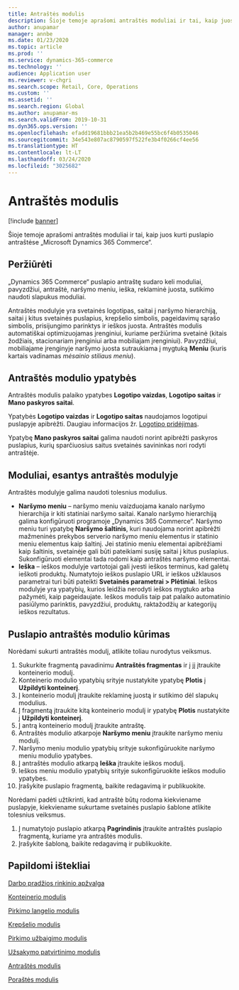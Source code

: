 ```yaml
---
title: Antraštės modulis
description: Šioje temoje aprašomi antraštės moduliai ir tai, kaip juos kurti puslapio antraštėse „Microsoft Dynamics 365 Commerce“.
author: anupamar
manager: annbe
ms.date: 01/23/2020
ms.topic: article
ms.prod: ''
ms.service: dynamics-365-commerce
ms.technology: ''
audience: Application user
ms.reviewer: v-chgri
ms.search.scope: Retail, Core, Operations
ms.custom: ''
ms.assetid: ''
ms.search.region: Global
ms.author: anupamar-ms
ms.search.validFrom: 2019-10-31
ms.dyn365.ops.version: ''
ms.openlocfilehash: efadd19681bbb21ea5b2b469e55bc6f4b0535046
ms.sourcegitcommit: 34e543e807ac8790597f522fe3b4f0266cf4ee56
ms.translationtype: HT
ms.contentlocale: lt-LT
ms.lasthandoff: 03/24/2020
ms.locfileid: "3025682"
---
```

# <a name="header-module"></a>Antraštės modulis


[!include [banner](includes/banner.md)]

Šioje temoje aprašomi antraštės moduliai ir tai, kaip juos kurti puslapio antraštėse „Microsoft Dynamics 365 Commerce“.

## <a name="overview"></a>Peržiūrėti

„Dynamics 365 Commerce“ puslapio antraštę sudaro keli moduliai, pavyzdžiui, antraštė, naršymo meniu, ieška, reklaminė juosta, sutikimo naudoti slapukus moduliai. 

Antraštės modulyje yra svetainės logotipas, saitai į naršymo hierarchiją, saitai į kitus svetainės puslapius, krepšelio simbolis, pageidavimų sąrašo simbolis, prisijungimo parinktys ir ieškos juosta. Antraštės modulis automatiškai optimizuojamas įrenginiui, kuriame peržiūrima svetainė (kitais žodžiais, stacionariam įrenginiui arba mobiliajam įrenginiui). Pavyzdžiui, mobiliajame įrenginyje naršymo juosta sutraukiama į mygtuką **Meniu** (kuris kartais vadinamas *mėsainio stiliaus meniu*).

## <a name="properties-of-a-header-module"></a>Antraštės modulio ypatybės

Antraštės modulis palaiko ypatybes **Logotipo vaizdas**, **Logotipo saitas** ir **Mano paskyros saitai**. 

Ypatybės **Logotipo vaizdas** ir **Logotipo saitas** naudojamos logotipui puslapyje apibrėžti. Daugiau informacijos žr. [Logotipo pridėjimas](add-logo.md). 

Ypatybę **Mano paskyros saitai** galima naudoti norint apibrėžti paskyros puslapius, kurių sparčiuosius saitus svetainės savininkas nori rodyti antraštėje.

## <a name="modules-that-are-available-in-a-header-module"></a>Moduliai, esantys antraštės modulyje

Antraštės modulyje galima naudoti tolesnius modulius.

- **Naršymo meniu** – naršymo meniu vaizduojama kanalo naršymo hierarchija ir kiti statiniai naršymo saitai. Kanalo naršymo hierarchiją galima konfigūruoti programoje „Dynamics 365 Commerce“. Naršymo meniu turi ypatybę **Naršymo šaltinis**, kuri naudojama norint apibrėžti mažmeninės prekybos serverio naršymo meniu elementus ir statinio meniu elementus kaip šaltinį. Jei statinio meniu elementai apibrėžiami kaip šaltinis, svetainėje gali būti pateikiami susiję saitai į kitus puslapius. Sukonfigūruoti elementai tada rodomi kaip antraštės naršymo elementai. 
- **Ieška** – ieškos modulyje vartotojai gali įvesti ieškos terminus, kad galėtų ieškoti produktų. Numatytojo ieškos puslapio URL ir ieškos užklausos parametrai turi būti pateikti **Svetainės parametrai \> Plėtiniai**. Ieškos modulyje yra ypatybių, kurios leidžia nerodyti ieškos mygtuko arba pažymėti, kaip pageidaujate. Ieškos modulis taip pat palaiko automatinio pasiūlymo parinktis, pavyzdžiui, produktų, raktažodžių ar kategorijų ieškos rezultatus.

## <a name="create-a-header-module-for-a-page"></a>Puslapio antraštės modulio kūrimas

Norėdami sukurti antraštės modulį, atlikite toliau nurodytus veiksmus.

1. Sukurkite fragmentą pavadinimu **Antraštės fragmentas** ir į jį įtraukite konteinerio modulį.
1. Konteinerio modulio ypatybių srityje nustatykite ypatybę **Plotis** į **Užpildyti konteinerį**.
1. Į konteinerio modulį įtraukite reklaminę juostą ir sutikimo dėl slapukų modulius.
1. Į fragmentą įtraukite kitą konteinerio modulį ir ypatybę **Plotis** nustatykite į **Užpildyti konteinerį**.
1. Į antrą konteinerio modulį įtraukite antraštę.
1. Antraštės modulio atkarpoje **Naršymo meniu** įtraukite naršymo meniu modulį. 
1. Naršymo meniu modulio ypatybių srityje sukonfigūruokite naršymo meniu modulio ypatybes.
1. Į antraštės modulio atkarpą **Ieška** įtraukite ieškos modulį. 
1. Ieškos meniu modulio ypatybių srityje sukonfigūruokite ieškos modulio ypatybes. 
1. Įrašykite puslapio fragmentą, baikite redagavimą ir publikuokite. 

Norėdami padėti užtikrinti, kad antraštė būtų rodoma kiekviename puslapyje, kiekviename sukurtame svetainės puslapio šablone atlikite tolesnius veiksmus.

1. Į numatytojo puslapio atkarpą **Pagrindinis** įtraukite antraštės puslapio fragmentą, kuriame yra antraštės modulis.
1. Įrašykite šabloną, baikite redagavimą ir publikuokite.

## <a name="additional-resources"></a>Papildomi ištekliai

[Darbo pradžios rinkinio apžvalga](starter-kit-overview.md)

[Konteinerio modulis](add-container-module.md)

[Pirkimo langelio modulis](add-buy-box.md)

[Krepšelio modulis](add-cart-module.md)

[Pirkimo užbaigimo modulis](add-checkout-module.md)

[Užsakymo patvirtinimo modulis](order-confirmation-module.md)

[Antraštės modulis](author-header-module.md)

[Poraštės modulis](author-footer-module.md)
